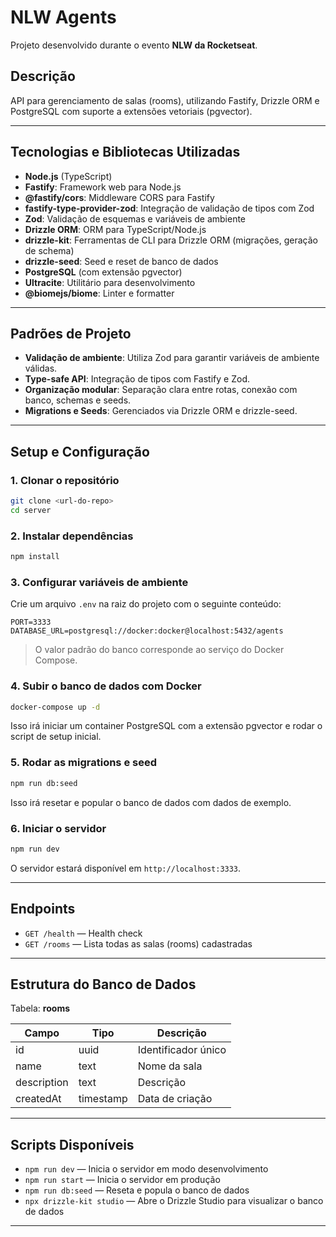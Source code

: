 # NLW Agents

Projeto desenvolvido durante o evento **NLW da Rocketseat**.

## Descrição

API para gerenciamento de salas (rooms), utilizando Fastify, Drizzle ORM e PostgreSQL com suporte a extensões vetoriais (pgvector).

---

## Tecnologias e Bibliotecas Utilizadas

- **Node.js** (TypeScript)
- **Fastify**: Framework web para Node.js
- **@fastify/cors**: Middleware CORS para Fastify
- **fastify-type-provider-zod**: Integração de validação de tipos com Zod
- **Zod**: Validação de esquemas e variáveis de ambiente
- **Drizzle ORM**: ORM para TypeScript/Node.js
- **drizzle-kit**: Ferramentas de CLI para Drizzle ORM (migrações, geração de schema)
- **drizzle-seed**: Seed e reset de banco de dados
- **PostgreSQL** (com extensão pgvector)
- **Ultracite**: Utilitário para desenvolvimento
- **@biomejs/biome**: Linter e formatter

---

## Padrões de Projeto

- **Validação de ambiente**: Utiliza Zod para garantir variáveis de ambiente válidas.
- **Type-safe API**: Integração de tipos com Fastify e Zod.
- **Organização modular**: Separação clara entre rotas, conexão com banco, schemas e seeds.
- **Migrations e Seeds**: Gerenciados via Drizzle ORM e drizzle-seed.

---

## Setup e Configuração

### 1. Clonar o repositório

```bash
git clone <url-do-repo>
cd server
```

### 2. Instalar dependências

```bash
npm install
```

### 3. Configurar variáveis de ambiente

Crie um arquivo `.env` na raiz do projeto com o seguinte conteúdo:

```
PORT=3333
DATABASE_URL=postgresql://docker:docker@localhost:5432/agents
```

> O valor padrão do banco corresponde ao serviço do Docker Compose.

### 4. Subir o banco de dados com Docker

```bash
docker-compose up -d
```

Isso irá iniciar um container PostgreSQL com a extensão pgvector e rodar o script de setup inicial.

### 5. Rodar as migrations e seed

```bash
npm run db:seed
```

Isso irá resetar e popular o banco de dados com dados de exemplo.

### 6. Iniciar o servidor

```bash
npm run dev
```

O servidor estará disponível em `http://localhost:3333`.

---

## Endpoints

- `GET /health` — Health check
- `GET /rooms` — Lista todas as salas (rooms) cadastradas

---

## Estrutura do Banco de Dados

Tabela: **rooms**

| Campo       | Tipo       | Descrição           |
|-------------|------------|---------------------|
| id          | uuid       | Identificador único |
| name        | text       | Nome da sala        |
| description | text       | Descrição           |
| createdAt   | timestamp  | Data de criação     |

---

## Scripts Disponíveis

- `npm run dev` — Inicia o servidor em modo desenvolvimento
- `npm run start` — Inicia o servidor em produção
- `npm run db:seed` — Reseta e popula o banco de dados
- `npx drizzle-kit studio` — Abre o Drizzle Studio para visualizar o banco de dados

--- 